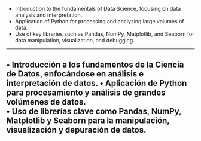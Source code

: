 * Introduction to the fundamentals of Data Science, focusing on data analysis and interpretation.
* Application of Python for processing and analyzing large volumes of data.
* Use of key libraries such as Pandas, NumPy, Matplotlib, and Seaborn for data manipulation, visualization, and debugging.
--------
•	Introducción a los fundamentos de la Ciencia de Datos, enfocándose en análisis e interpretación de datos.
•	Aplicación de Python para procesamiento y análisis de grandes volúmenes de datos.   
•	Uso de librerías clave como Pandas, NumPy, Matplotlib y Seaborn para la manipulación, visualización y depuración de datos.
-------------
